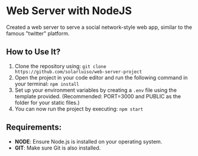 # Web Server with NodeJS

Created a web server to serve a social network-style web app, similar to the famous "twitter" platform.

## How to Use It?

1. Clone the repository using: `git clone https://github.com/solarluiso/web-server-project`
2. Open the project in your code editor and run the following command in your terminal: `npm install`
3. Set up your environment variables by creating a `.env` file using the template provided.
   (Recommended: PORT=3000 and PUBLIC as the folder for your static files.)
4. You can now run the project by executing: `npm start`

## Requirements:

- **NODE**: Ensure Node.js is installed on your operating system.
- **GIT**: Make sure Git is also installed.
